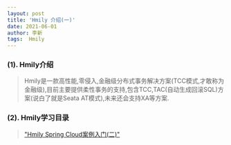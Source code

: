 ```yaml
---
layout: post
title: 'Hmily 介绍(一)'
date: 2021-06-01
author: 李新
tags:  Hmily
---
```


### (1). Hmily介绍
> Hmily是一款高性能,零侵入,金融级分布式事务解决方案(TCC模式,才敢称为金融级),目前主要提供柔性事务的支持,包含TCC,TAC(自动生成回滚SQL)方案(说白了就是Seata AT模式),未来还会支持XA等方案.

### (2). Hmily学习目录
> ["Hmily Spring Cloud案例入门(二)"](/2021/06/01/Hmily-SpringCloud-HelloWorld.html)   